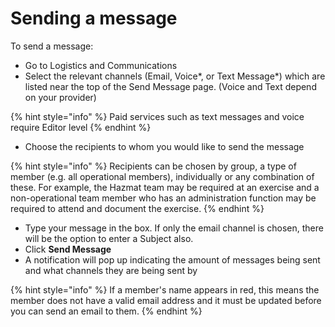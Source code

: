 # Sending a message

To send a message:

* Go to Logistics and Communications
* Select the relevant channels \(Email, Voice\*, or Text Message\*\) which are listed near the top of the Send Message page. \(Voice and Text depend on your provider\)

{% hint style="info" %}
Paid services such as text messages and voice require Editor level
{% endhint %}

* Choose the recipients to whom you would like to send the message

{% hint style="info" %}
Recipients can be chosen by group, a type of member \(e.g. all operational members\), individually or any combination of these. For example, the Hazmat team may be required at an exercise and a non-operational team member who has an administration function may be required to attend and document the exercise.
{% endhint %}

* Type your message in the box. If only the email channel is chosen, there will be the option to enter a Subject also.
* Click **Send Message**
* A notification will pop up indicating the amount of messages being sent and what channels they are being sent by

{% hint style="info" %}
If a member's name appears in red, this means the member does not have a valid email address and it must be updated before you can send an email to them.
{% endhint %}

